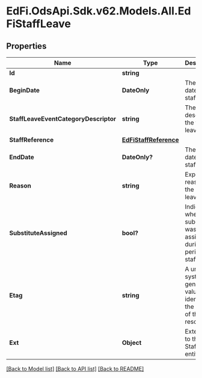 # EdFi.OdsApi.Sdk.v62.Models.All.EdFiStaffLeave

## Properties

Name | Type | Description | Notes
------------ | ------------- | ------------- | -------------
**Id** | **string** |  | [optional] 
**BeginDate** | **DateOnly** | The begin date of the staff leave. | 
**StaffLeaveEventCategoryDescriptor** | **string** | The code describing the type of leave taken. | 
**StaffReference** | [**EdFiStaffReference**](EdFiStaffReference.md) |  | 
**EndDate** | **DateOnly?** | The end date of the staff leave. | [optional] 
**Reason** | **string** | Expanded reason for the staff leave. | [optional] 
**SubstituteAssigned** | **bool?** | Indicator of whether a substitute was assigned during the period of staff leave. | [optional] 
**Etag** | **string** | A unique system-generated value that identifies the version of the resource. | [optional] 
**Ext** | **Object** | Extensions to the StaffLeave entity. | [optional] 

[[Back to Model list]](../README.md#documentation-for-models) [[Back to API list]](../README.md#documentation-for-api-endpoints) [[Back to README]](../README.md)

